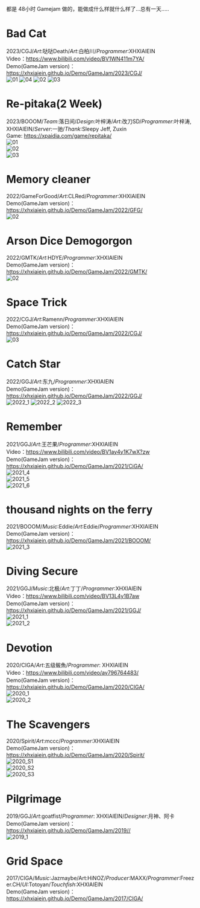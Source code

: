 都是 48小时 Gamejam 做的，能做成什么样就什么样了...总有一天.....

# Bad Cat
2023/CGJ/_Art_:哒哒Death/_Art_:白柏川/_Programmer_:XHXIAIEIN  
Video：https://www.bilibili.com/video/BV1WN411m7YA/  
Demo(GameJam version)：https://xhxiaiein.github.io/Demo/GameJam/2023/CGJ/  
![01](https://github.com/XHXIAIEIN/XHXIAIEIN.github.io/assets/45864744/89e6edc9-fada-46d7-a989-178922cbb8ab)
![04](https://github.com/XHXIAIEIN/XHXIAIEIN.github.io/assets/45864744/6c7def8b-2ce2-4381-94bb-0dee57fe09b5)
![02](https://github.com/XHXIAIEIN/XHXIAIEIN.github.io/assets/45864744/df1ad6c6-2dfa-4e2b-a855-8fa17b2c3d26)
![03](https://github.com/XHXIAIEIN/XHXIAIEIN.github.io/assets/45864744/5293ab0d-6f99-4eaf-9f34-19fc64c049ee)

# Re-pitaka(2 Week)
2023/BOOOM/_Team_:落日间/_Design_:叶梓涛/_Art_:改刀SD/_Programmer_:叶梓涛, XHXIAIEIN/_Server_:一驰/_Thank_:Sleepy Jeff, Zuxin    
Game: https://xpaidia.com/game/repitaka/  
![01](https://github.com/XHXIAIEIN/XHXIAIEIN.github.io/assets/45864744/37a8015c-0588-4dc6-8e66-b6a1487a77d0)  
![02](https://github.com/XHXIAIEIN/XHXIAIEIN.github.io/assets/45864744/f61245a3-5021-48f7-adbf-73cd96987fed)  
![03](https://github.com/XHXIAIEIN/XHXIAIEIN.github.io/assets/45864744/2b3484af-20ed-41e2-b9cc-27388bb2fa91)  


# Memory cleaner
2022/GameForGood/_Art_:CLRed/_Programmer_:XHXIAIEIN  
Demo(GameJam version)：https://xhxiaiein.github.io/Demo/GameJam/2022/GFG/  
![02](https://user-images.githubusercontent.com/45864744/185755277-a19a5286-fb91-4b90-98c7-49e8beef7a25.png)


# Arson Dice Demogorgon
2022/GMTK/_Art_:HDYE/_Programmer_:XHXIAIEIN  
Demo(GameJam version)：https://xhxiaiein.github.io/Demo/GameJam/2022/GMTK/  
![02](https://user-images.githubusercontent.com/45864744/182051800-90807804-e802-4cd1-9e03-f8f6ea693d3b.png)


# Space Trick
2022/CGJ/_Art_:Ramenn/_Programmer_:XHXIAIEIN  
Demo(GameJam version)：https://xhxiaiein.github.io/Demo/GameJam/2022/CGJ/  
![03](https://user-images.githubusercontent.com/45864744/175943391-16c951f8-1e54-49f3-b674-f8810c6a9683.png)


# Catch Star  
2022/GGJ/_Art_:东九/_Programmer_:XHXIAIEIN  
Demo(GameJam version)：https://xhxiaiein.github.io/Demo/GameJam/2022/GGJ/  
![2022_1](https://user-images.githubusercontent.com/45864744/151072849-546987d3-31c1-40e2-8ec2-cdd676b41740.png)
![2022_2](https://user-images.githubusercontent.com/45864744/151072883-d270b3d1-3503-4414-8898-24d989326a76.png)
![2022_3](https://user-images.githubusercontent.com/45864744/151072964-e0b07ea3-14a4-46f6-bf34-8c541accce83.png)

  
# Remember  
2021/GGJ/_Art_:王芒果/_Programmer_:XHXIAIEIN  
Video：https://www.bilibili.com/video/BV1ay4y1K7wX?zw  
Demo(GameJam version)：https://xhxiaiein.github.io/Demo/GameJam/2021/CiGA/  
![2021_4](https://user-images.githubusercontent.com/45864744/142605347-00ed17a7-1408-4930-9564-37add0e44c3d.png)  
![2021_5](https://user-images.githubusercontent.com/45864744/142605368-97c8b64b-3225-4411-a64a-64ef485313c6.png)  
![2021_6](https://user-images.githubusercontent.com/45864744/142606816-09a50da0-2062-4114-8b46-6d465baabc78.png)  
  
  
# thousand nights on the ferry  
2021/BOOOM/_Music_:Eddie/_Art_:Eddie/_Programmer_:XHXIAIEIN  
Demo(GameJam version)：https://xhxiaiein.github.io/Demo/GameJam/2021/BOOOM/  
![2021_3](https://user-images.githubusercontent.com/45864744/130553697-9b0c8506-4761-4a82-9a74-38edd51e8d80.jpg)

  
# Diving Secure
2021/GGJ/_Music_:北极/_Art_:丁丁/_Programmer_:XHXIAIEIN  
Video：https://www.bilibili.com/video/BV13L4y1B7aw  
Demo(GameJam version)：https://xhxiaiein.github.io/Demo/GameJam/2021/GGJ/  
![2021_1](https://user-images.githubusercontent.com/45864744/120891320-86fc0c00-c63a-11eb-9052-6b5317a5d338.png)  
![2021_2](https://user-images.githubusercontent.com/45864744/120891321-882d3900-c63a-11eb-885e-b17e54586811.png)  
  
  
# Devotion  
2020/CIGA/_Art_:五级鲅魚/_Programmer_: XHXIAIEIN  
Video：https://www.bilibili.com/video/av796764483/  
Demo(GameJam version)：https://xhxiaiein.github.io/Demo/GameJam/2020/CIGA/  
![2020_1](https://user-images.githubusercontent.com/45864744/120891298-62079900-c63a-11eb-872b-03ad7e04a733.jpg)  
![2020_2](https://user-images.githubusercontent.com/45864744/120893867-f3313c80-c647-11eb-9243-cbfdeca9da1a.jpg)  
  
  
# The Scavengers  
2020/Spirit/_Art_:mccc/_Programmer_:XHXIAIEIN  
Demo(GameJam version)：https://xhxiaiein.github.io/Demo/GameJam/2020/Spirit/  
![2020_S1](https://user-images.githubusercontent.com/45864744/120891253-2bca1980-c63a-11eb-9aea-0ce70ecbda80.png)  
![2020_S2](https://user-images.githubusercontent.com/45864744/120891283-4ac8ab80-c63a-11eb-99ff-29bf1b419132.png)  
![2020_S3](https://user-images.githubusercontent.com/45864744/120891285-4ef4c900-c63a-11eb-9e23-3e8da0832609.png)  
  
  
# Pilgrimage  
2019/GGJ/_Art_:goatfist/_Programmer_: XHXIAIEIN/_Designer_:月神、阿卡    
Demo(GameJam version)：https://xhxiaiein.github.io/Demo/GameJam/2019//  
![2019_1](https://user-images.githubusercontent.com/45864744/124362337-d1d36880-dc66-11eb-82c7-a161c9c0fd35.png)  
  
  
# Grid Space  
2017/CIGA/_Music_:Jazmaybe/Art:HiNOZ/_Producer_:MAXX/_Programmer_:Freezer.CH\/_UI_:Totoyan/_Touchfish_:XHXIAIEIN  
Demo(GameJam version)：https://xhxiaiein.github.io/Demo/GameJam/2017/CIGA/  
  
  
